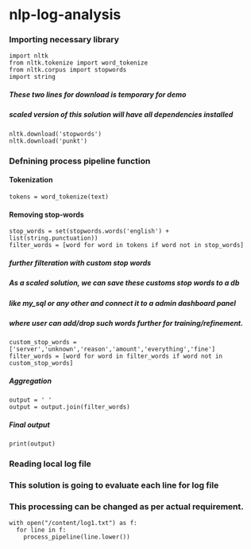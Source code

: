 # nlp-log-analysis

### Importing necessary library
```
import nltk
from nltk.tokenize import word_tokenize
from nltk.corpus import stopwords
import string
```
##### These two lines for download is temporary for demo 
##### scaled version of this solution will have all dependencies installed
```
nltk.download('stopwords')
nltk.download('punkt')
```
### Defnining process pipeline function

  #### Tokenization
  ```
  tokens = word_tokenize(text)
  ```
  #### Removing stop-words
  ```
  stop_words = set(stopwords.words('english') + list(string.punctuation))
  filter_words = [word for word in tokens if word not in stop_words]
  ```
  ##### further filteration with custom stop words
  ##### As a scaled solution, we can save these customs stop words to a db
  ##### like my_sql or any other and connect it to a admin dashboard panel 
  ##### where user can add/drop such words further for training/refinement.
  ```
  custom_stop_words = ['server','unknown','reason','amount','everything','fine']
  filter_words = [word for word in filter_words if word not in custom_stop_words]
  ```
  ##### Aggregation
  ```
  output = ' '
  output = output.join(filter_words)
  ```
  ##### Final output
  ```
  print(output)
  ```
### Reading local log file
### This solution is going to evaluate each line for log file
### This processing can be changed as per actual requirement.
```
with open("/content/log1.txt") as f:
  for line in f:
    process_pipeline(line.lower())
```
